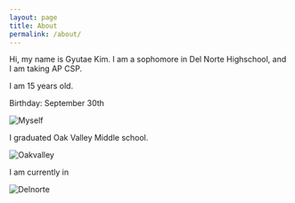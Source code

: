 ```yaml
---
layout: page
title: About
permalink: /about/
---
```


Hi, my name is Gyutae Kim. I am a sophomore in Del Norte Highschool, and I am taking AP CSP. 
<p>I am 15 years old.</p>
<p>Birthday: September 30th</p>

![Myself]({{site.baseurl}}/images/me.jpg)

I graduated Oak Valley Middle school. 

![Oakvalley]({{site.baseurl}}/images/oakvalley.png)

I am currently in 

![Delnorte]({{site.baseurl}}/images/delnorte_logo.png)